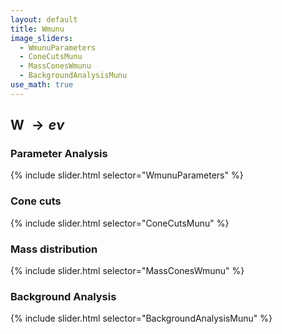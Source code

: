 ```yaml
---
layout: default
title: Wmunu
image_sliders:
  - WmunuParameters
  - ConeCutsMunu
  - MassConesWmunu
  - BackgroundAnalysisMunu
use_math: true
---
```


## W $\rightarrow e\nu$

### Parameter Analysis

{% include slider.html selector="WmunuParameters" %}


### Cone cuts


{% include slider.html selector="ConeCutsMunu" %}



### Mass distribution


{% include slider.html selector="MassConesWmunu" %}


### Background Analysis


{% include slider.html selector="BackgroundAnalysisMunu" %}


